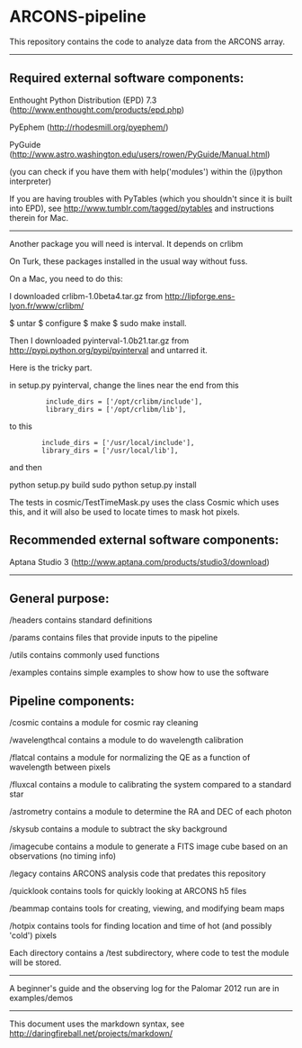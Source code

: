 ARCONS-pipeline
===============

This repository contains the code to analyze data from the ARCONS array.  

***

Required external software components:
---------------------

Enthought Python Distribution (EPD) 7.3 (http://www.enthought.com/products/epd.php)
 
PyEphem (http://rhodesmill.org/pyephem/)

PyGuide (http://www.astro.washington.edu/users/rowen/PyGuide/Manual.html)

(you can check if you have them with help('modules') within the (i)python interpreter)

If you are having troubles with PyTables (which you shouldn't since it is built into EPD), see http://www.tumblr.com/tagged/pytables and instructions therein for Mac.

***

Another package you will need is interval.  It depends on crlibm

On Turk, these packages installed in the usual way without fuss.

On a Mac, you need to do this:

I downloaded crlibm-1.0beta4.tar.gz from 
http://lipforge.ens-lyon.fr/www/crlibm/ 

$ untar
$ configure
$ make
$ sudo make install. 

Then I downloaded pyinterval-1.0b21.tar.gz from
http://pypi.python.org/pypi/pyinterval
and untarred it.


Here is the tricky part.

in setup.py pyinterval, change the lines near the end from this

             include_dirs = ['/opt/crlibm/include'],
             library_dirs = ['/opt/crlibm/lib'],

to this


            include_dirs = ['/usr/local/include'],
            library_dirs = ['/usr/local/lib'],

and then 

python setup.py build
sudo python setup.py install

The tests in cosmic/TestTimeMask.py uses the class Cosmic which uses
this, and it will also be used to locate times to mask hot pixels.


Recommended external software components:
---------------------

Aptana Studio 3 (http://www.aptana.com/products/studio3/download)

***

General purpose:
---------------------

/headers contains standard definitions 

/params contains files that provide inputs to the pipeline 

/utils contains commonly used functions 

/examples contains simple examples to show how to use the software


Pipeline components:
---------------------

/cosmic contains a module for cosmic ray cleaning

/wavelengthcal contains a module to do wavelength calibration 

/flatcal contains a module for normalizing the QE as a function of wavelength between pixels

/fluxcal contains a module to calibrating the system compared to a standard star

/astrometry contains a module to determine the RA and DEC of each photon

/skysub contains a module to subtract the sky background

/imagecube contains a module to generate a FITS image cube based on an observations (no timing info)

/legacy contains ARCONS analysis code that predates this repository

/quicklook contains tools for quickly looking at ARCONS h5 files

/beammap contains tools for creating, viewing, and modifying beam maps 

/hotpix contains tools for finding location and time of hot (and possibly 'cold') pixels

Each directory contains a /test subdirectory, where code to test the module will be stored.

***

A beginner's guide and the observing log for the Palomar 2012 run are in examples/demos

***
This document uses the markdown syntax, see http://daringfireball.net/projects/markdown/
